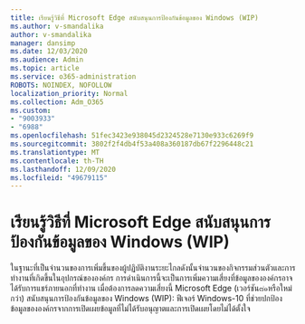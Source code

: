 ```yaml
---
title: เรียนรู้วิธีที่ Microsoft Edge สนับสนุนการป้องกันข้อมูลของ Windows (WIP)
ms.author: v-smandalika
author: v-smandalika
manager: dansimp
ms.date: 12/03/2020
ms.audience: Admin
ms.topic: article
ms.service: o365-administration
ROBOTS: NOINDEX, NOFOLLOW
localization_priority: Normal
ms.collection: Adm_O365
ms.custom:
- "9003933"
- "6988"
ms.openlocfilehash: 51fec3423e938045d2324528e7130e933c6269f9
ms.sourcegitcommit: 3802f2f4db4f53a408a360187db67f2296448c21
ms.translationtype: MT
ms.contentlocale: th-TH
ms.lasthandoff: 12/09/2020
ms.locfileid: "49679115"
---
```

# <a name="learn-how-microsoft-edge-supports-windows-information-protection-wip"></a>เรียนรู้วิธีที่ Microsoft Edge สนับสนุนการป้องกันข้อมูลของ Windows (WIP)

ในฐานะที่เป็นจำนวนของการเพิ่มขึ้นของผู้ปฏิบัติงานระยะไกลดังนั้นจำนวนของกิจกรรมส่วนตัวและการทำงานที่เกิดขึ้นในอุปกรณ์ขององค์กร การดำเนินการนี้จะเป็นการเพิ่มความเสี่ยงที่ข้อมูลขององค์กรอาจได้รับการแชร์ภายนอกที่ทำงาน เมื่อต้องการลดความเสี่ยงนี้ Microsoft Edge (เวอร์ชัน๘๑หรือใหม่กว่า) สนับสนุนการป้องกันข้อมูลของ Windows (WIP): ฟีเจอร์ Windows-10 ที่ช่วยปกป้องข้อมูลขององค์กรจากการเปิดเผยข้อมูลที่ไม่ได้รับอนุญาตและการเปิดเผยโดยไม่ได้ตั้งใจ
